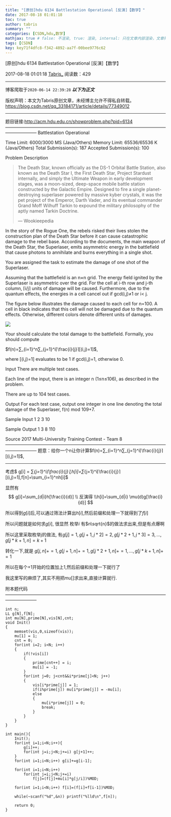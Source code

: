 ```yaml
---
title: "[原创]hdu 6134 Battlestation Operational [反演]【数学】"
date: 2017-08-18 01:01:18
toc: true
author: tabris
summary: ""
categories: [CSDN,hdu,数学]
mathjax: true # false: 不渲染, true: 渲染, internal: 只在文章内部渲染，文章列表中不渲染
tags: [CSDN]
key: key71f4dfc8-f342-4892-aa7f-00bee9776c62
---
```


[原创]hdu 6134 Battlestation Operational [反演]【数学】

2017-08-18 01:01:18  [Tabris_](https://me.csdn.net/qq_33184171) 阅读数：429

---

博客爬取于`2020-06-14 22:39:28`
***以下为正文***

版权声明：本文为Tabris原创文章，未经博主允许不得私自转载。
https://blog.csdn.net/qq_33184171/article/details/77349012

<!-- more -->

---

题目链接:http://acm.hdu.edu.cn/showproblem.php?pid=6134
———————————————————————————————————————————
Battlestation Operational

Time Limit: 6000/3000 MS (Java/Others)    Memory Limit: 65536/65536 K (Java/Others)
Total Submission(s): 187    Accepted Submission(s): 100


Problem Description
> The Death Star, known officially as the DS-1 Orbital Battle Station, also known as the Death Star I, the First Death Star, Project Stardust internally, and simply the Ultimate Weapon in early development stages, was a moon-sized, deep-space mobile battle station constructed by the Galactic Empire. Designed to fire a single planet-destroying superlaser powered by massive kyber crystals, it was the pet project of the Emperor, Darth Vader, and its eventual commander Grand Moff Wilhuff Tarkin to expound the military philosophy of the aptly named Tarkin Doctrine.
>
> — Wookieepedia

In the story of the Rogue One, the rebels risked their lives stolen the construction plan of the Death Star before it can cause catastrophic damage to the rebel base. According to the documents, the main weapon of the Death Star, the Superlaser, emits asymmetric energy in the battlefield that cause photons to annihilate and burns everything in a single shot.

You are assigned the task to estimate the damage of one shot of the Superlaser. 

Assuming that the battlefield is an n×n grid. The energy field ignited by the Superlaser is asymmetric over the grid. For the cell at i-th row and j-th column, ⌈i/j⌉ units of damage will be caused. Furthermore, due to the quantum effects, the energies in a cell cancel out if gcd(i,j)≠1 or i< j.

The figure below illustrates the damage caused to each cell for n=100. A cell in black indicates that this cell will not be damaged due to the quantum effects. Otherwise, different colors denote different units of damages.

![](http://acm.hdu.edu.cn/data/images/C766-1002-1.jpg)

Your should calculate the total damage to the battlefield. Formally, you should compute

$f(n)=∑_{i=1}^n∑_{j=1}^i⌈\frac{i}{j}⌉[(i,j)=1]$,


where [(i,j)=1] evaluates to be 1 if gcd(i,j)=1, otherwise 0.
 

Input
There are multiple test cases.

Each line of the input, there is an integer n (1≤n≤106), as described in the problem. 

There are up to 104 test cases.
 

Output
For each test case, output one integer in one line denoting the total damage of the Superlaser, f(n) mod 109+7.
 

Sample Input
1 
2
3
10
 

Sample Output
1
3
8
110
 

Source
2017 Multi-University Training Contest - Team 8
———————————————————————————————————————————
题意：给你一个n让你计算$f(n)=∑_{i=1}^n∑_{j=1}^i⌈\frac{i}{j}⌉[(i,j)=1]$,

---

考虑$ g[i] = ∑_{j=1}^i⌈\frac{i}{j}⌉,h[i]=∑_{j=1}^i⌈\frac{i}{j}⌉[(i,j)=1],f[n]=\sum_{i=1}^nh[i]$

显然有
$$
g[i]=\sum_{d|i}h[\frac{i}{d}] \\ 反演得 \\h[i]=\sum_{d|i} \mu(d)g[\frac{i}{d}]
$$

所以得到$g[i]$后,可以通过筛法计算出$h[i]$,然后前缀和处理一下就得到了$f[i]$

所以问题就是如何求$g[i]$,
很显然 枚举$i$ 有$n\sqrt{n}$的做法求出来,但是有点爆啊 

所以这里采取枚举$j$的做法,
有$g[j]=1,g[j+1,j*2]=2,g[j*2+1,j*3]=3,...,g[j*k+1,n]=k+1$

转化一下,就是
$g[j,n] +=1,g[j+1,n]+=1,g[j*2+1,n]+=1,...,g[j*k+1,n]+=1$

所以在每个$+1$开始的位置加上1,然后前缀和处理一下就行了


我这里写的麻烦了,其实不用把$mu[]$求出来,直接计算就行.

附本题代码
———————————————————————————————————————————
```
int n;
LL g[N],f[N];
int mu[N],prime[N],vis[N],cnt;
void Init()
{
    memset(vis,0,sizeof(vis));
    mu[1] = 1;
    cnt = 0;
    for(int i=2; i<N; i++)
    {
        if(!vis[i])
        {
            prime[cnt++] = i;
            mu[i] = -1;
        }
        for(int j=0; j<cnt&&i*prime[j]<N; j++)
        {
            vis[i*prime[j]] = 1;
            if(i%prime[j]) mu[i*prime[j]] = -mu[i];
            else
            {
                mu[i*prime[j]] = 0;
                break;
            }
        }
    }
}

int main(){
    Init();
    for(int i=1;i<N;i++){
        g[i]++;
        for(int j=i;j<N;j+=i) g[j+1]++;
    }
    for(int i=1;i<N;i++) g[i]+=g[i-1];

    for(int i=1;i<N;i++)
        for(int j=i;j<N;j+=i)
            f[j]=(f[j]+mu[i]*g[j/i])%MOD;

    for(int i=1;i<N;i++) f[i]=(f[i]+f[i-1])%MOD;

    while(~scanf("%d",&n)) printf("%lld\n",f[n]);

    return 0;
}
```

